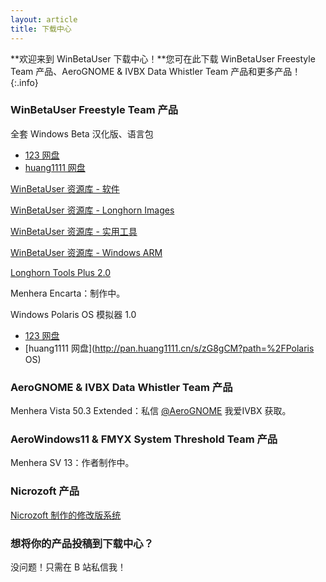 ```yaml
---
layout: article
title: 下载中心
---
```


**欢迎来到 WinBetaUser 下载中心！**您可在此下载 WinBetaUser Freestyle Team 产品、AeroGNOME & IVBX Data Whistler Team 产品和更多产品！
{:.info}

### WinBetaUser Freestyle Team 产品

全套 Windows Beta 汉化版、语言包

- [123 网盘](http://www.123pan.com/s/WbMSVv-NuQxv.html)
- [huang1111 网盘](http://pan.huang1111.cn/s/ZaVztL)

[WinBetaUser 资源库 - 软件](http://pan.huang1111.cn/s/a78ZCG)

[WinBetaUser 资源库 - Longhorn Images](https://pan.huang1111.cn/s/y8R4s6)

[WinBetaUser 资源库 - 实用工具](http://pan.huang1111.cn/s/2kKXsN)

[WinBetaUser 资源库 - Windows ARM](http://pan.huang1111.cn/s/8zbWHQ)

[Longhorn Tools Plus 2.0](http://www.123pan.com/s/LQJuVv-XJKNd.html)

Menhera Encarta：制作中。

Windows Polaris OS 模拟器 1.0

- [123 网盘](https://www.123pan.com/s/WbMSVv-2vkxv.html)
- [huang1111 网盘](http://pan.huang1111.cn/s/zG8gCM?path=%2FPolaris OS)

### AeroGNOME & IVBX Data Whistler Team 产品

Menhera Vista 50.3 Extended：私信 [@AeroGNOME](https://space.bilibili.com/515586861) 我爱IVBX 获取。

### AeroWindows11 & FMYX System Threshold Team 产品

Menhera SV 13：作者制作中。

### Nicrozoft 产品

[Nicrozoft 制作的修改版系统](http://pan.huang1111.cn/s/GmNgFW)

### 想将你的产品投稿到下载中心？

没问题！只需在 B 站私信我！